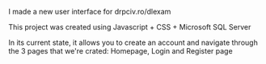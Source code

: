 I made a new user interface for drpciv.ro/dlexam

This project was created using Javascript + CSS + Microsoft SQL Server

In its current state, it allows you to create an account and navigate through the 3 pages that we're crated: Homepage, Login and Register page
